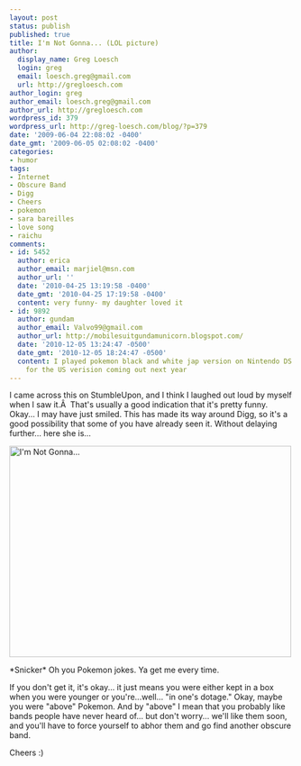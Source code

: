 ```yaml
---
layout: post
status: publish
published: true
title: I'm Not Gonna... (LOL picture)
author:
  display_name: Greg Loesch
  login: greg
  email: loesch.greg@gmail.com
  url: http://gregloesch.com
author_login: greg
author_email: loesch.greg@gmail.com
author_url: http://gregloesch.com
wordpress_id: 379
wordpress_url: http://greg-loesch.com/blog/?p=379
date: '2009-06-04 22:08:02 -0400'
date_gmt: '2009-06-05 02:08:02 -0400'
categories:
- humor
tags:
- Internet
- Obscure Band
- Digg
- Cheers
- pokemon
- sara bareilles
- love song
- raichu
comments:
- id: 5452
  author: erica
  author_email: marjiel@msn.com
  author_url: ''
  date: '2010-04-25 13:19:58 -0400'
  date_gmt: '2010-04-25 17:19:58 -0400'
  content: very funny- my daughter loved it
- id: 9892
  author: gundam
  author_email: Valvo99@gmail.com
  author_url: http://mobilesuitgundamunicorn.blogspot.com/
  date: '2010-12-05 13:24:47 -0500'
  date_gmt: '2010-12-05 18:24:47 -0500'
  content: I played pokemon black and white jap version on Nintendo DS but waiting
    for the US verision coming out next year
---
```

<p>I came across this on StumbleUpon, and I think I laughed out loud by myself when I saw it.Â  That's usually a good indication that it's pretty funny. Okay... I may have just smiled. This has made its way around Digg, so it's a good possibility that some of you have already seen it. Without delaying further... here she is...</p>
<p><a class="tt-flickr tt-flickr-Medium" title="I'm Not Gonna..." href="http://greg-loesch.com/blog/flickr/photo/3596199661/im-not-gonna.html"><img class="alignnone" src="http://farm3.static.flickr.com/2481/3596199661_5b8f301e70.jpg" alt="I'm Not Gonna..." width="500" height="375" /></a></p>
<p>*Snicker* Oh you Pokemon jokes. Ya get me every time.</p>
<p>If you don't get it, it's okay... it just means you were either kept in a box when you were younger or you're...well... "in one's dotage." Okay, maybe you were "above" Pokemon. And by "above" I mean that you probably like bands people have never heard of... but don't worry... we'll like them soon, and you'll have to force yourself to abhor them and go find another obscure band.</p>
<p>Cheers :)</p>
